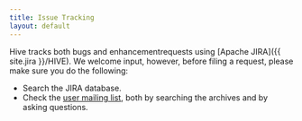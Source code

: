 ```yaml
---
title: Issue Tracking
layout: default
---
```


<!---
  Licensed to the Apache Software Foundation (ASF) under one
  or more contributor license agreements.  See the NOTICE file
  distributed with this work for additional information
  regarding copyright ownership.  The ASF licenses this file
  to you under the Apache License, Version 2.0 (the
  "License"); you may not use this file except in compliance
  with the License.  You may obtain a copy of the License at

  http://www.apache.org/licenses/LICENSE-2.0

  Unless required by applicable law or agreed to in writing,
  software distributed under the License is distributed on an
  "AS IS" BASIS, WITHOUT WARRANTIES OR CONDITIONS OF ANY
  KIND, either express or implied.  See the License for the
  specific language governing permissions and limitations
  under the License. -->

Hive tracks both bugs and enhancementrequests using [Apache
JIRA]({{ site.jira }}/HIVE). We welcome input,
however, before filing a request, please make sure you do the
following:

* Search the JIRA database.
* Check the [user mailing list](/mailing_lists.html), both by searching the archives and by asking questions.

